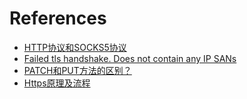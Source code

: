 # References

- [HTTP协议和SOCKS5协议](https://www.cnblogs.com/yinzhengjie/p/7357860.html)
- [Failed tls handshake. Does not contain any IP SANs](https://serverfault.com/questions/611120/failed-tls-handshake-does-not-contain-any-ip-sans)
- [PATCH和PUT方法的区别？](https://segmentfault.com/q/1010000005685904)
- [Https原理及流程](https://www.jianshu.com/p/14cd2c9d2cd2)